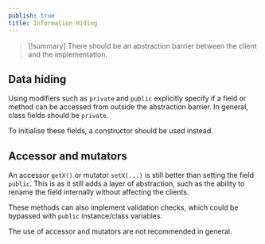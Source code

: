 ```yaml
---
publish: true
title: Information Hiding
---
```

>[!summary] There should be an abstraction barrier between the client and the implementation.

## Data hiding

Using modifiers such as ``private`` and ``public`` explicitly specify if a field or method can be accessed from outside the abstraction barrier. In general, class fields should be ``private``.

To initialise these fields, a constructor should be used instead.

## Accessor and mutators

An accessor `getX()` or mutator `setX(...)` is still better than setting the field ``public``. This is as it still adds a layer of abstraction, such as the ability to rename the field internally without affecting the clients.

These methods can also implement validation checks, which could be bypassed with ``public`` instance/class variables.

The use of accessor and mutators are not recommended in general.